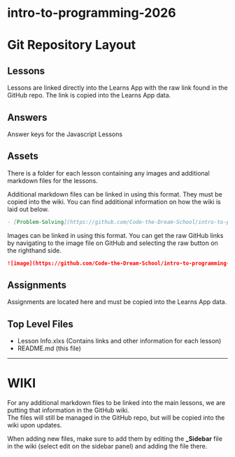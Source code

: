 # intro-to-programming-2026



# Git Repository Layout

## Lessons
Lessons are linked directly into the Learns App with the raw link found in the GitHub repo.  The link is copied into the Learns App data.

## Answers
Answer keys for the Javascript Lessons

## Assets
There is a folder for each lesson containing any images and additional markdown files for the lessons.

Additional markdown files can be linked in using this format.  They must be copied into the wiki.  You can find additional information on how the wiki is laid out below.

```markdown
- [Problem-Solving](https://github.com/Code-the-Dream-School/intro-to-programming-2026/wiki/Problem-Solving)'
```

<p>

Images can be linked in using this format. You can get the raw GitHub links by navigating to the image file on GitHub and selecting the raw button on the righthand side.

```markdown
![image](https://github.com/Code-the-Dream-School/intro-to-programming-2026/blob/main/assets/GitFlow.jpg?raw=true)
```

## Assignments
Assignments are located here and must be copied into the Learns App data.

## Top Level Files
- Lesson Info.xlxs   (Contains links and other information for each lesson)
- README.md (this file)


---
# WIKI
For any additional markdown files to be linked into the main lessons, we are putting that information in the GitHub wiki.  
The files will still be managed in the GitHub repo, but will be copied into the wiki upon updates.  

When adding new files, make sure to add them by editing the **_Sidebar** file in the wiki (select edit on the sidebar panel) and adding the file there.
